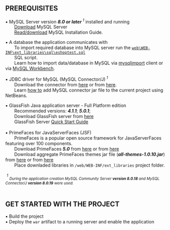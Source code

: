 ## PREREQUISITES

:black_small_square: MySQL Server&nbsp;version ***8.0 or later***<sup>&nbsp;_1_</sup> installed and running  
&emsp;&emsp;[Download](https://dev.mysql.com/downloads/mysql/) MySQL Server  
&emsp;&emsp;[Read/download](https://dev.mysql.com/doc/mysql-installation-excerpt/8.0/en/) MySQL Installation Guide.

:black_small_square: A database the application communicates with  
&emsp;&emsp;To import required database into MySQL server run the [`web\WEB-INF\ext_libraries\sql\eshoptest.sql`](web/WEB-INF/ext_libraries/sql/ "show the file location")   
&emsp;&emsp;SQL script.  
&emsp;&emsp;Learn how to import data/database in MySQL via [mysqlimport](https://dev.mysql.com/doc/refman/8.0/en/mysqlimport.html) client or via [MySQL Workbench](https://dev.mysql.com/doc/workbench/en/wb-admin-export-import-management.html).

:black_small_square: JDBC driver for MySQL  (MySQL Connector/J)<sup>&nbsp;_1_</sup>  
&emsp;&emsp;Download the connector from [here](http://dev.mysql.com/downloads/connector/j "MySQL homepage") or from [here](https://mvnrepository.com/artifact/mysql/mysql-connector-java "Maven repository").  
&emsp;&emsp;Learn [how to](https://www.geekinsta.com/how-to-connect-java-application-with-mysql-using-netbeans/#configuring-the-netbeans-project) add MySQL connector jar file to the current project  using NetBeans.  

:black_small_square: GlassFish Java application server - Full Platform edition  
&emsp;&emsp;Recommended versions: ***4.1.1***; ***5.0.1***;  
&emsp;&emsp;Download GlassFish server from [ here](https://javaee.github.io/glassfish/download)  
&emsp;&emsp;GlassFish Server [Quick Start Guide](https://javaee.github.io/glassfish/doc/4.0/quick-start-guide.pdf)  
<br>
:black_small_square: PrimeFaces for JavaServerFaces (JSF)   
&emsp;&emsp;PrimeFaces is a popular open source framework for JavaServerFaces featuring over 100 components.   
&emsp;&emsp;Download PrimeFaces ***5.0*** from [here](https://mvnrepository.com/artifact/org.primefaces/primefaces/5.0) or from [here](https://www.primefaces.org/downloads/)   
&emsp;&emsp;Download aggregate PrimeFaces themes jar file (***all-themes-1.0.10.jar***) from [here](https://mvnrepository.com/artifact/org.primefaces.themes/all-themes/1.0.10) or from [here](https://repository.primefaces.org/org/primefaces/themes/all-themes/1.0.10/)   
&emsp;&emsp;Place downladed libraries in `/web/WEB-INF/ext_libraries` project folder. 
<br>      
&nbsp;<sup>_1_</sup> _<sub>During the application creation MySQL Community Server ***version 8.0.18*** and MySQL Connector/J ***version 8.0.19*** were used.<sub>_   
<br>

## GET STARTED WITH THE PROJECT  


:black_small_square: Build the project   
:black_small_square: Deploy the `war` artifact to a running server and enable the application  
<br>


